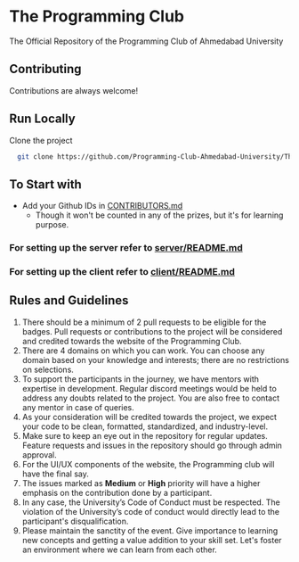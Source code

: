
# The Programming Club
The Official Repository of the Programming Club of Ahmedabad University


## Contributing

Contributions are always welcome!


## Run Locally

Clone the project

```bash
  git clone https://github.com/Programming-Club-Ahmedabad-University/TheProgrammingClub.git
```

## To Start with
- Add your Github IDs in [CONTRIBUTORS.md](./CONTRIBUTORS.MD)
  - Though it won't be counted in any of the prizes, but it's for learning purpose.

### For setting up the server refer to [server/README.md](server/README.md)

### For setting up the client refer to [client/README.md](client/README.md)

<!-- CONTRIBUTING -->
## Rules and Guidelines

1. There should be a minimum of 2 pull requests to be eligible for the badges. Pull requests or contributions to the project will be considered and credited towards the website of the Programming Club.
2. There are 4 domains on which you can work. You can choose any domain based on your knowledge and interests; there are no restrictions on selections.
3. To support the participants in the journey, we have mentors with expertise in development. Regular discord meetings would be held to address any doubts related to the project. You are also free to contact any mentor in case of queries.
4. As your consideration will be credited towards the project, we expect your code to be clean, formatted, standardized, and industry-level.
5. Make sure to keep an eye out in the repository for regular updates. Feature requests and issues in the repository should go through admin approval.
6. For the UI/UX components of the website, the Programming club will have the final say.
7. The issues marked as **Medium** or **High** priority will have a higher emphasis on the contribution done by a participant.
8. In any case, the University’s Code of Conduct must be respected. The violation of the University’s code of conduct would directly lead to the participant's disqualification.
9. Please maintain the sanctity of the event. Give importance to learning new concepts and getting a value addition to your skill set. Let's foster an
environment where we can learn from each other.

